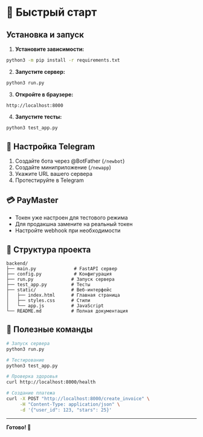 # 🚀 Быстрый старт

## Установка и запуск

1. **Установите зависимости:**
```bash
python3 -m pip install -r requirements.txt
```

2. **Запустите сервер:**
```bash
python3 run.py
```

3. **Откройте в браузере:**
```
http://localhost:8000
```

4. **Запустите тесты:**
```bash
python3 test_app.py
```

## 📱 Настройка Telegram

1. Создайте бота через @BotFather (`/newbot`)
2. Создайте миниприложение (`/newapp`)
3. Укажите URL вашего сервера
4. Протестируйте в Telegram

## 💳 PayMaster

- Токен уже настроен для тестового режима
- Для продакшна замените на реальный токен
- Настройте webhook при необходимости

## 📁 Структура проекта

```
backend/
├── main.py              # FastAPI сервер
├── config.py            # Конфигурация
├── run.py              # Запуск сервера
├── test_app.py         # Тесты
├── static/             # Веб-интерфейс
│   ├── index.html      # Главная страница
│   ├── styles.css      # Стили
│   └── app.js          # JavaScript
└── README.md           # Полная документация
```

## 🔧 Полезные команды

```bash
# Запуск сервера
python3 run.py

# Тестирование
python3 test_app.py

# Проверка здоровья
curl http://localhost:8000/health

# Создание платежа
curl -X POST "http://localhost:8000/create_invoice" \
     -H "Content-Type: application/json" \
     -d '{"user_id": 123, "stars": 25}'
```

---

**Готово! 🎉**
